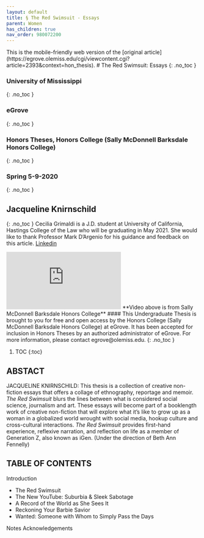 ```yaml
---
layout: default
title: § The Red Swimsuit - Essays 
parent: Women 
has_children: true
nav_order: 980072200 
---
```

<style>
.dont-break-out {
  /* These are technically the same, but use both */
  overflow-wrap: break-word;
  word-wrap: break-word;

  -ms-word-break: break-all;
  /* This is the dangerous one in WebKit, as it breaks things wherever */
  word-break: break-all;
  /* Instead use this non-standard one: */
  word-break: break-word;
}
</style>

<div class="dont-break-out" markdown="1">
This is the mobile-friendly web version of the [original article](https://egrove.olemiss.edu/cgi/viewcontent.cgi?article=2393&context=hon_thesis).
# The Red Swimsuit: Essays 
{: .no_toc }

### University of Mississippi 
{: .no_toc }
### eGrove
{: .no_toc }
### Honors Theses, Honors College (Sally McDonnell Barksdale Honors College)
{: .no_toc }
### Spring 5-9-2020 
{: .no_toc }

## Jacqueline Knirnschild 
{: .no_toc }
Cecilia Grimaldi is a J.D. student at University of California, Hastings College of the Law who will be graduating in May 2021. She would like to thank Professor Mark D’Argenio for his guidance and feedback on this article.
[Linkedin](https://www.linkedin.com/in/jacqueline-knirnschild-16397115b)

<iframe  src="https://www.youtube.com/embed/aIaUFvCFeCQ" frameborder="0" allow="accelerometer; autoplay; clipboard-write; encrypted-media; gyroscope; picture-in-picture" allowfullscreen></iframe>
**Video above is from Sally McDonnell Barksdale Honors College**
#### This Undergraduate Thesis is brought to you for free and open access by the Honors College (Sally McDonnell Barksdale Honors College) at eGrove. It has been accepted for inclusion in Honors Theses by an authorized administrator of eGrove. For more information, please contact egrove@olemiss.edu.
{: .no_toc }  

1. TOC
{:toc}

## ABSTACT
JACQUELINE KNIRNSCHILD: This thesis is a collection of creative non-fiction essays that offers a collage of ethnography, reportage and memoir. *The Red Swimsuit* blurs the lines between what is considered social science, journalism and art. These essays will become part of a booklength work of creative non-fiction that will explore what it’s like to grow up as a woman in a globalized world wrought with social media, hookup culture and cross-cultural interactions. *The Red Swimsuit* provides first-hand experience, reflexive narration, and reflection on life as a member of Generation Z, also known as iGen. (Under the direction of Beth Ann Fennelly)

## TABLE OF CONTENTS

Introduction
- The Red Swimsuit
- The New YouTube: Suburbia & Sleek Sabotage
- A Record of the World as She Sees It
- Reckoning Your Barbie Savior
- Wanted: Someone with Whom to Simply Pass the Days

Notes
Acknowledgements

</div>
